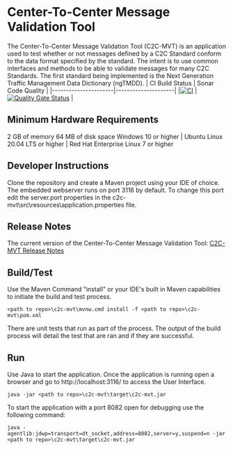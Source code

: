 # Center-To-Center Message Validation Tool
The Center-To-Center Message Validation Tool (C2C-MVT) is an application used to test whether or not messages defined by a C2C Standard conform to the data format specified by the standard. The intent is to use common interfaces and methods to be able to validate messages for many C2C Standards. The first standard being implemented is the Next Generation Traffic Management Data Dictionary (ngTMDD).
| CI Build Status | Sonar Code Quality |
|----------------------|---------------------|
|[![CI](https://github.com/usdot-fhwa-stol/c2c-mvt/actions/workflows/ci.yml/badge.svg)](https://github.com/usdot-fhwa-stol/c2c-mvt/actions/workflows/ci.yml) | [![Quality Gate Status](https://sonarcloud.io/api/project_badges/measure?project=usdot-fhwa-stol_c2c-mvt&metric=alert_status)](https://sonarcloud.io/dashboard?id=usdot-fhwa-stol_c2c-mvt) |

## Minimum Hardware Requirements
2 GB of memory
64 MB of disk space
Windows 10 or higher | Ubuntu Linux 20.04 LTS or higher | Red Hat Enterprise Linux 7 or higher

## Developer Instructions
Clone the repository and create a Maven project using your IDE of choice. The embedded webserver runs on port 3116 by default. To change this port edit the server.port properties in the c2c-mvt\src\resources\application.properties file.

## Release Notes
The current version of the Center-To-Center Message Validation Tool: [C2C-MVT Release Notes](<docs/Releasenotes.md>)

## Build/Test
Use the Maven Command "install" or your IDE's built in Maven capabilities to initiate the build and test process. 
```
<path to repo>\c2c-mvt\mvnw.cmd install -f <path to repo>\c2c-mvt\pom.xml
```

There are unit tests that run as part of the process. The output of the build process will detail the test that are ran and if they are successful.

## Run
Use Java to start the application. Once the application is running open a browser and go to http://localhost:3116/ to access the User Interface.
```
java -jar <path to repo>\c2c-mvt\target\c2c-mvt.jar
```

To start the application with a port 8082 open for debugging use the following command:
```
java -agentlib:jdwp=transport=dt_socket,address=8082,server=y,suspend=n -jar <path to repo>\c2c-mvt\target\c2c-mvt.jar
```



